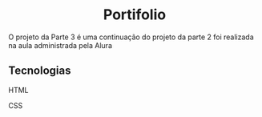 <h1 align="center">Portifolio</h1>
<p>O projeto da Parte 3 é uma continuação do projeto da parte 2 foi realizada na aula administrada pela Alura</p>

<h2>Tecnologias</h2>
<p>HTML</p>
<p>CSS</p>
